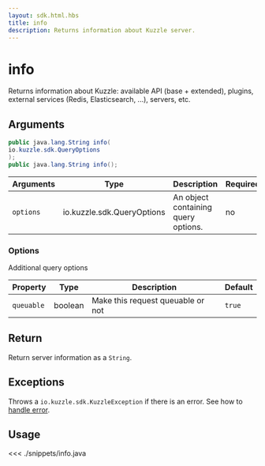 ```yaml
---
layout: sdk.html.hbs
title: info
description: Returns information about Kuzzle server.
---
```


# info

<SinceBadge version="1.0.0" />

Returns information about Kuzzle: available API (base + extended), plugins, external services (Redis, Elasticsearch, ...), servers, etc.

## Arguments

```java
public java.lang.String info(
io.kuzzle.sdk.QueryOptions
);
public java.lang.String info();
```

| Arguments | Type                       | Description                         | Required |
| --------- | -------------------------- | ----------------------------------- | -------- |
| `options` | io.kuzzle.sdk.QueryOptions | An object containing query options. | no       |

### **Options**

Additional query options

| Property   | Type    | Description                       | Default |
| ---------- | ------- | --------------------------------- | ------- |
| `queuable` | boolean | Make this request queuable or not | `true`  |

## Return

Return server information as a `String`.

## Exceptions

Throws a `io.kuzzle.sdk.KuzzleException` if there is an error. See how to [handle error](/sdk-reference/java/1/error-handling).

## Usage

<<< ./snippets/info.java

